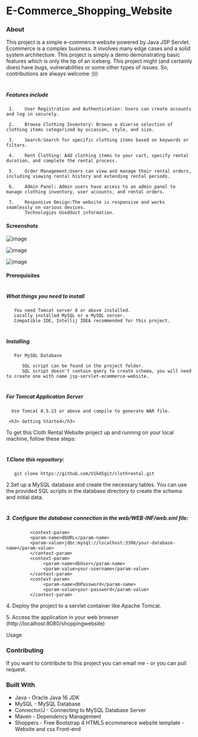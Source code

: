 # E-Commerce_Shopping_Website

<h3> About</h3>
<p>This project is a simple e-commerce website powered by Java JSP Servlet. Ecommerce is a complex business. It involves many edge cases and a solid system architecture. This project is simply a demo demonstrating basic features which is only the tip of an iceberg. This project might (and certainly does) have bugs, vulnerabilities or some other types of issues. So, contributions are always welcome :)))</p>

# <h5> Features include</h5>
      
     1.    User Registration and Authentication: Users can create accounts and log in securely.
     
     2.    Browse Clothing Inventory: Browse a diverse selection of clothing items categorized by occasion, style, and size.
     
     3.    Search:Search for specific clothing items based on keywords or filters.
     
     4.    Rent Clothing: Add clothing items to your cart, specify rental duration, and complete the rental process.
     
     5.    Order Management:Users can view and manage their rental orders, including viewing rental history and extending rental periods.
     
     6.    Admin Panel: Admin users have access to an admin panel to manage clothing inventory, user accounts, and rental orders.
     
     7.    Responsive Design:The website is responsive and works seamlessly on various devices.
           Technologies Usedduct information.
      
      
<h4> Screenshots</h4>

![image](https://github.com/Shivani917999/E-Commerce_Shopping_Website/assets/157983164/997f8a55-7bea-4f24-9663-027d0d3307d5)
      
  ![image](https://github.com/Shivani917999/E-Commerce_Shopping_Website/assets/157983164/67cdea2b-118e-4552-ae46-0c624e4a04f5)
      
 ![image](https://github.com/Shivani917999/E-Commerce_Shopping_Website/assets/157983164/77ca8d48-b66a-4574-acc8-3835b70e5718)


<h4> Prerequisites</h4>

# <h5> <p>What things you need to install</p></h5>
       You need Tomcat server 8 or above installed.
       Locally installed MySQL or a MySQL server.
       Compatible IDE, Intellij IDEA recommended for this project.   
# <h5> Installing</h5> 
       For MySQL Database

          SQL script can be found in the project folder.
          SQL script doesn't contain query to create schema, you will need to create one with name jsp-servlet-ecommerce-website.
# <h5> For Tomcat Application Server</h5>

      Use Tomcat 8.5.23 or above and compile to generate WAR file.
      
     <h3> Getting Started</h3>
<p>To get this Cloth Rental Website project up and running on your local machine, follow these steps:</p>

# <h5>1.Clone this repository:</p>

       git clone https://github.com/V1k45git/clothrental.git
<p>2.Set up a MySQL database and create the necessary tables. You can use the provided SQL scripts in the database directory to create the schema and initial data.</p>

# <h5> 3. Configure the database connection in the web/WEB-INF/web.xml file:</h5>

             <context-param>
             <param-name>dbURL</param-name>
             <param-value>jdbc:mysql://localhost:3306/your-database-name</param-value>
             </context-param>
             <context-param>
                  <param-name>dbUser</param-name>
                  <param-value>your-username</param-value>
             </context-param>
             <context-param>
                  <param-name>dbPassword</param-name>
                  <param-value>your-password</param-value>
             </context-param>
<p> 4. Deploy the project to a servlet container like Apache Tomcat.</p>

<p> 5. Access the application in your web browser (http://localhost:8080/shoppingwebsite)</p>
       Usage 
<h3> Contributing</h3>

  <p>If you want to contribute to this project you can email me - <a href="shivani9179994889@gmail.com"></a> or you can pull request.</p>
  
<h3> Built With</h3>
<ul style="list-style-type: square;"> 
<li>Java - Oracle Java 16 JDK</li>
<li>MySQL - MySQL Database</li>
<li>Connector/J - Connecting to MySQL Database Server</li>
<li>Maven - Dependency Management</li>
<li>Shoppers - Free Bootstrap 4 HTML5 ecommerece website template - Website and css Front-end</li>
